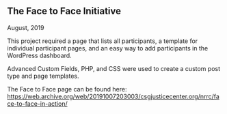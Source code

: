 ## The Face to Face Initiative

August, 2019

This project required a page that lists all participants, a template for individual participant pages, and an easy way to add participants in the WordPress dashboard. 

Advanced Custom Fields, PHP, and CSS were used to create a custom post type and page templates.

The Face to Face page can be found here: <https://web.archive.org/web/20191007203003/csgjusticecenter.org/nrrc/face-to-face-in-action/>
